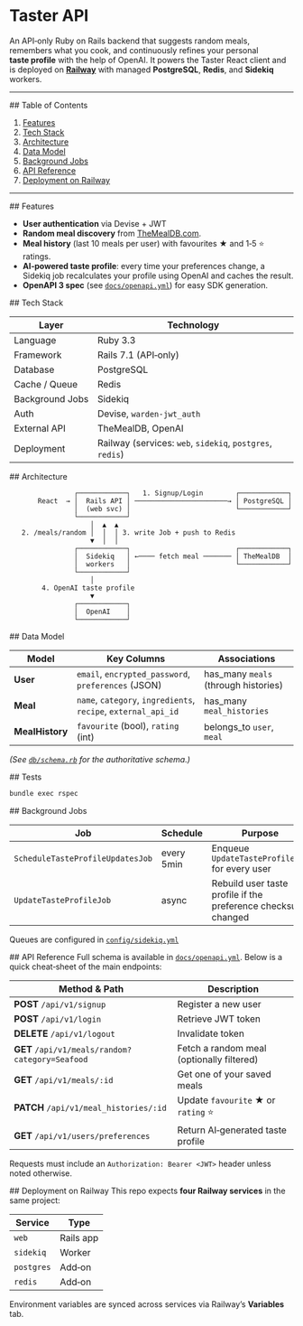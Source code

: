 # Taster API

An API‑only Ruby on Rails backend that suggests random meals, remembers what you cook, and continuously refines your personal **taste profile** with the help of OpenAI.
It powers the Taster React client and is deployed on **[Railway](https://railway.app)** with managed **PostgreSQL**, **Redis**, and **Sidekiq** workers.

---

\## Table of Contents

1. [Features](#features)
2. [Tech Stack](#tech-stack)
3. [Architecture](#architecture)
4. [Data Model](#data-model)
6. [Background Jobs](#background-jobs)
7. [API Reference](#api-reference)
8. [Deployment on Railway](#deployment-on-railway)

---

\## Features

* **User authentication** via Devise + JWT
* **Random meal discovery** from [TheMealDB.com](https://themealdb.com).
* **Meal history** (last 10 meals per user) with favourites ★ and 1‑5 ⭐ ratings.
* **AI‑powered taste profile**: every time your preferences change, a Sidekiq job recalculates your profile using OpenAI and caches the result.
* **OpenAPI 3 spec** (see [`docs/openapi.yml`](docs/openapi.yml)) for easy SDK generation.

\## Tech Stack

| Layer           | Technology                                                              |
| --------------- | ----------------------------------------------------------------------- |
| Language        | Ruby 3.3                                                                |
| Framework       | Rails 7.1 (API‑only)                                                    |
| Database        | PostgreSQL                                                              |
| Cache / Queue   | Redis                                                                   |
| Background Jobs | Sidekiq                                                                 |
| Auth            | Devise, `warden-jwt_auth`                                               |
| External API    | TheMealDB, OpenAI                                                       |
| Deployment      | Railway (services: `web`, `sidekiq`, `postgres`, `redis`)               |

\## Architecture

```text
                ┌────────────┐   1. Signup/Login        ┌────────────┐
       React  → │  Rails API │ ───────────────────────→ │ PostgreSQL │
                │  (web svc) │                          └────────────┘
                └────────────┘
                    │  ▲  ▲
   2. /meals/random │  │  │ 3. write Job + push to Redis
                    ▼  │  │
                ┌────────────┐                          ┌────────────┐
                │  Sidekiq   │ ←──── fetch meal ─────── │ TheMealDB  │
                │  workers   │                          └────────────┘
                └────────────┘
                    │
        4. OpenAI taste profile
                    ▼
                ┌────────────┐
                │  OpenAI    │
                └────────────┘
```

\## Data Model

| Model           | Key Columns                                                    | Associations                          |
| --------------- | -------------------------------------------------------------- | ------------------------------------- |
| **User**        | `email`, `encrypted_password`, `preferences` (JSON)            | has\_many `meals` (through histories) |
| **Meal**        | `name`, `category`, `ingredients`, `recipe`, `external_api_id` | has\_many `meal_histories`            |
| **MealHistory** | `favourite` (bool), `rating` (int)                             | belongs\_to `user`, `meal`            |

*(See [`db/schema.rb`](db/schema.rb) for the authoritative schema.)*

\## Tests

```bash
bundle exec rspec
```

\## Background Jobs

| Job                              | Schedule                    | Purpose                                                       |
| -------------------------------- | --------------------------- | ------------------------------------------------------------- |
| `ScheduleTasteProfileUpdatesJob` | every 5min                  | Enqueue `UpdateTasteProfileJob` for every user                |
| `UpdateTasteProfileJob`          | async                       | Rebuild user taste profile if the preference checksum changed |

Queues are configured in [`config/sidekiq.yml`](config/sidekiq.yml)

\## API Reference
Full schema is available in [`docs/openapi.yml`](docs/openapi.yml).
Below is a quick cheat‑sheet of the main endpoints:

| Method & Path                                   | Description                                  |
| ----------------------------------------------- | -------------------------------------------- |
| **POST** `/api/v1/signup`                       | Register a new user                          |
| **POST** `/api/v1/login`                        | Retrieve JWT token                           |
| **DELETE** `/api/v1/logout`                     | Invalidate token                             |
| **GET** `/api/v1/meals/random?category=Seafood` | Fetch a random meal (optionally filtered)    |
| **GET** `/api/v1/meals/:id`                     | Get one of your saved meals                  |
| **PATCH** `/api/v1/meal_histories/:id`          | Update `favourite` ★ or `rating` ⭐          |
| **GET** `/api/v1/users/preferences`             | Return AI‑generated taste profile            |

Requests must include an `Authorization: Bearer <JWT>` header unless noted otherwise.

\## Deployment on Railway
This repo expects **four Railway services** in the same project:

| Service    | Type      |
| ---------- | --------- |
| `web`      | Rails app |
| `sidekiq`  | Worker    |
| `postgres` | Add‑on    |
| `redis`    | Add‑on    |

Environment variables are synced across services via Railway’s **Variables** tab.